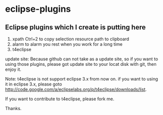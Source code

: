 eclipse-plugins
===============

Eclipse plugins which I create is putting here
---
1. xpath Ctrl+2 to copy selection resource path to clipboard 
2. alarm to alarm you rest when you work for a long time 
3. t4eclipse

update site:
Because github can not take as a update site, 
so if you want to using those plugins, please got 
update site to your locat disk with git, then enjoy it.

Note: t4eclipse is not support eclipse 3.x from now on. if you want to using it
in eclipse 3.x, please goto http://code.google.com/a/eclipselabs.org/p/t4eclipse/downloads/list.

If you want to contribute to t4eclipse, please fork me.

Thanks.
